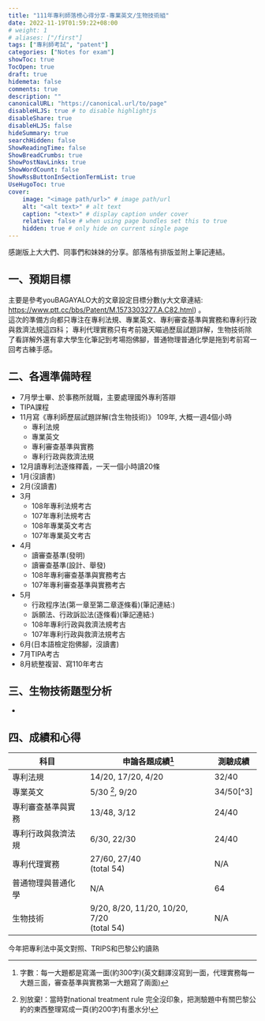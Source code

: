 ```yaml
---
title: "111年專利師落榜心得分享-專業英文/生物技術組"
date: 2022-11-19T01:59:22+08:00
# weight: 1
# aliases: ["/first"]
tags: ["專利師考試", "patent"]
categories: ["Notes for exam"]
showToc: true
TocOpen: true
draft: true
hidemeta: false
comments: true
description: ""
canonicalURL: "https://canonical.url/to/page"
disableHLJS: true # to disable highlightjs
disableShare: true
disableHLJS: false
hideSummary: true
searchHidden: false
ShowReadingTime: false
ShowBreadCrumbs: true
ShowPostNavLinks: true
ShowWordCount: false
ShowRssButtonInSectionTermList: true
UseHugoToc: true
cover:
    image: "<image path/url>" # image path/url
    alt: "<alt text>" # alt text
    caption: "<text>" # display caption under cover
    relative: false # when using page bundles set this to true
    hidden: true # only hide on current single page
---
```


感謝版上大大們、同事們和妹妹的分享。部落格有排版並附上筆記連結。  

## 一、預期目標  
主要是參考youBAGAYALO大的文章設定目標分數(y大文章連結: https://www.ptt.cc/bbs/Patent/M.1573303277.A.C82.html) 。  
這次的準備方向都只專注在專利法規、專業英文、專利審查基準與實務和專利行政與救濟法規這四科；
專利代理實務只有考前幾天瞄過歷屆試題詳解，生物技術除了看詳解外還有拿大學生化筆記到考場抱佛腳，普通物理普通化學是拖到考前寫一回考古練手感。

## 二、各週準備時程
- 7月學士畢、於事務所就職，主要處理國外專利答辯
- TIPA課程
- 11月寫《專利師歷屆試題詳解(含生物技術)》 109年, 大概一週4個小時
    - 專利法規
    - 專業英文
    - 專利審查基準與實務
    - 專利行政與救濟法規
- 12月讀專利法逐條釋義，一天一個小時讀20條
- 1月(沒讀書)
- 2月(沒讀書)
- 3月
    - 108年專利法規考古
    - 107年專利法規考古
    - 108年專業英文考古
    - 107年專業英文考古
- 4月
    - 讀審查基準(發明)
    - 讀審查基準(設計、舉發)
    - 108年專利審查基準與實務考古
    - 107年專利審查基準與實務考古
- 5月
    - 行政程序法(第一章至第二章逐條看)(筆記連結:)
    - 訴願法、行政訴訟法(逐條看)(筆記連結:)
    - 108年專利行政與救濟法規考古
    - 107年專利行政與救濟法規考古
- 6月(日本語檢定抱佛腳，沒讀書)
- 7月TIPA考古
- 8月統整複習、寫110年考古

## 三、生物技術題型分析
- 

## 四、成績和心得
| 科目               | 申論各題成績[^1]                   | 測驗成績 |
|--------------------|----------------------------|----------|
| 專利法規           | 14/20, 17/20, 4/20                  | 32/40       |
| 專業英文           | 5/30 [^2], 9/20                       | 34/50[^3]       |
| 專利審查基準與實務 | 13/48, 3/12                      | 24/40       |
| 專利行政與救濟法規 | 6/30, 22/30                      | 24/40       |
| 專利代理實務       | 27/60, 27/40</br> (total 54)          | N/A      |
| 普通物理與普通化學 | N/A                        | 64       |
| 生物技術           | 9/20, 8/20, 11/20, 10/20, 7/20</br> (total 54) | N/A      |

[^1]: 字數：每一大題都是寫滿一面(約300字)(英文翻譯沒寫到一面，代理實務每一大題三面，審查基準與實務第一大題寫了兩面)
[^2]: 別放棄!：當時對national treatment rule 完全沒印象，把測驗題中有關巴黎公約的東西整理寫成一頁(約200字)有墨水分!

今年把專利法中英文對照、TRIPS和巴黎公約讀熟


